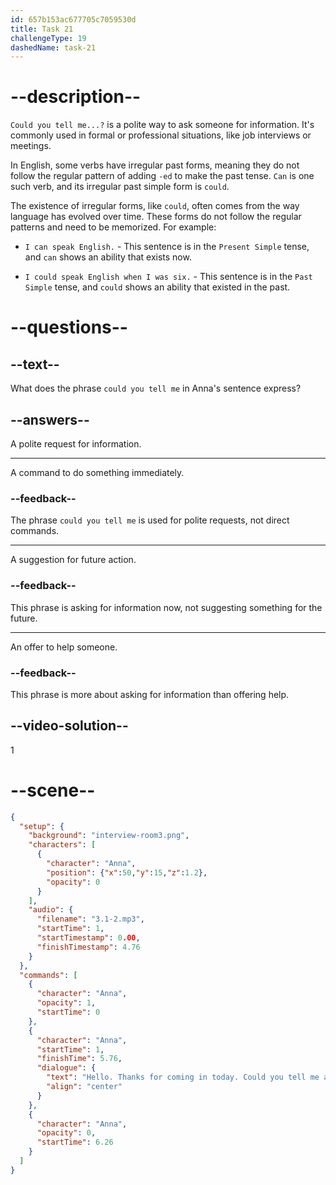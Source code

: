 ```yaml
---
id: 657b153ac677705c7059530d
title: Task 21
challengeType: 19
dashedName: task-21
---
```


<!-- (Audio) Anna: Hello. Thanks for coming in today. Could you tell me about your previous roles and responsibilities? -->

# --description--

`Could you tell me...?` is a polite way to ask someone for information. It's commonly used in formal or professional situations, like job interviews or meetings.

In English, some verbs have irregular past forms, meaning they do not follow the regular pattern of adding `-ed` to make the past tense. `Can` is one such verb, and its irregular past simple form is `could`. 

The existence of irregular forms, like `could`, often comes from the way language has evolved over time. These forms do not follow the regular patterns and need to be memorized. For example:

- `I can speak English.` - This sentence is in the `Present Simple` tense, and `can` shows an ability that exists now.

- `I could speak English when I was six.` - This sentence is in the `Past Simple` tense, and `could` shows an ability that existed in the past.

# --questions--

## --text--

What does the phrase `could you tell me` in Anna's sentence express?

## --answers--

A polite request for information.

---

A command to do something immediately.

### --feedback--

The phrase `could you tell me` is used for polite requests, not direct commands.

---

A suggestion for future action.

### --feedback--

This phrase is asking for information now, not suggesting something for the future.

---

An offer to help someone.

### --feedback--

This phrase is more about asking for information than offering help.

## --video-solution--

1

# --scene--

```json
{
  "setup": {
    "background": "interview-room3.png",
    "characters": [
      {
        "character": "Anna",
        "position": {"x":50,"y":15,"z":1.2},
        "opacity": 0
      }
    ],
    "audio": {
      "filename": "3.1-2.mp3",
      "startTime": 1,
      "startTimestamp": 0.00,
      "finishTimestamp": 4.76
    }
  },
  "commands": [
    {
      "character": "Anna",
      "opacity": 1,
      "startTime": 0
    },
    {
      "character": "Anna",
      "startTime": 1,
      "finishTime": 5.76,
      "dialogue": {
        "text": "Hello. Thanks for coming in today. Could you tell me about your previous roles and responsibilities?",
        "align": "center"
      }
    },
    {
      "character": "Anna",
      "opacity": 0,
      "startTime": 6.26
    }
  ]
}
```
